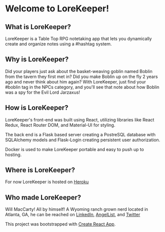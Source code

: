 
# Welcome to LoreKeeper!

## What is LoreKeeper?

LoreKeeper is a Table Top RPG notetaking app that lets you dynamically create and organize notes using a #hashtag system.

## Why is LoreKeeper?

Did your players just ask about the basket-weaving goblin named Boblin from the tavern they first met in?  Did you make Boblin up on the fly 2 years ago and never think about him again?  With LoreKeeper, just find your #boblin tag in the NPCs category, and you'll see that note about how Boblin was a spy for the Evil Lord Jarzaxus!

## How is LoreKeeper?

LoreKeeper's front-end was built using React, utilizing libraries like React Redux, React Router DOM, and Material-UI for styling.

The back end is a Flask based server creating a PostreSQL database with SQLAlchemy models and Flask-Login creating persistent user authorization.

Docker is used to make LoreKeeper portable and easy to push up to hosting.

## Where is LoreKeeper?

For now LoreKeeper is hosted on [Heroku](https://lore-keeper.herokuapp.com/)

## Who made LoreKeeper?

Will MacCarty!  All by himself!  A Wyoming ranch grown nerd located in Atlanta, GA, he can be reached on [LinkedIn](https://www.linkedin.com/in/will-maccarty-5481991b9/), [AngelList](https://angel.co/u/will-maccarty), and [Twitter](https://twitter.com/WMaccarty)


This project was bootstrapped with [Create React App](https://github.com/facebook/create-react-app).
